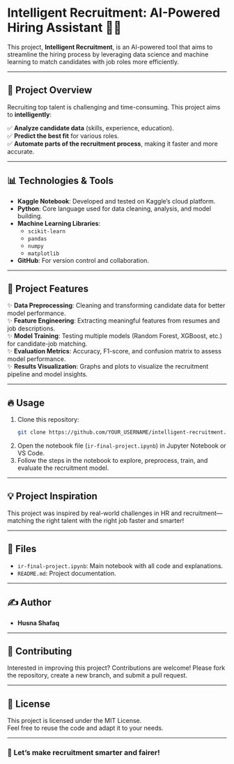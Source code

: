 # Intelligent Recruitment: AI-Powered Hiring Assistant 🤖💼

This project, **Intelligent Recruitment**, is an AI-powered tool that aims to streamline the hiring process by leveraging data science and machine learning to match candidates with job roles more efficiently.

---

## 🌟 Project Overview

Recruiting top talent is challenging and time-consuming. This project aims to **intelligently**:

✅ **Analyze candidate data** (skills, experience, education).  
✅ **Predict the best fit** for various roles.  
✅ **Automate parts of the recruitment process**, making it faster and more accurate.  

---

## 📊 Technologies & Tools

- **Kaggle Notebook**: Developed and tested on Kaggle’s cloud platform.  
- **Python**: Core language used for data cleaning, analysis, and model building.  
- **Machine Learning Libraries**:  
  - `scikit-learn`  
  - `pandas`  
  - `numpy`  
  - `matplotlib`  
- **GitHub**: For version control and collaboration.

---

## 🚀 Project Features

✨ **Data Preprocessing**: Cleaning and transforming candidate data for better model performance.  
✨ **Feature Engineering**: Extracting meaningful features from resumes and job descriptions.  
✨ **Model Training**: Testing multiple models (Random Forest, XGBoost, etc.) for candidate-job matching.  
✨ **Evaluation Metrics**: Accuracy, F1-score, and confusion matrix to assess model performance.  
✨ **Results Visualization**: Graphs and plots to visualize the recruitment pipeline and model insights.

---

## 🔥 Usage

1. Clone this repository:
    ```bash
    git clone https://github.com/YOUR_USERNAME/intelligent-recruitment.git
    ```
2. Open the notebook file (`ir-final-project.ipynb`) in Jupyter Notebook or VS Code.  
3. Follow the steps in the notebook to explore, preprocess, train, and evaluate the recruitment model.

---

## 💡 Project Inspiration

This project was inspired by real-world challenges in HR and recruitment—matching the right talent with the right job faster and smarter!

---

## 📂 Files

- `ir-final-project.ipynb`: Main notebook with all code and explanations.
- `README.md`: Project documentation.

---

## ✍️ Author

- **Husna Shafaq**

---

## 🤝 Contributing

Interested in improving this project? Contributions are welcome! Please fork the repository, create a new branch, and submit a pull request.

---

## 📜 License

This project is licensed under the MIT License.  
Feel free to reuse the code and adapt it to your needs.

---

### 🚀 Let’s make recruitment smarter and fairer!

